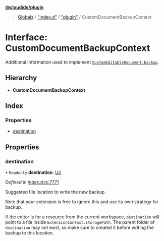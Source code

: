 **[@cloudide/plugin](../README.md)**

> [Globals](../README.md) / ["index.d"](../modules/_index_d_.md) / ["plugin"](../modules/_index_d_._plugin_.md) / CustomDocumentBackupContext

# Interface: CustomDocumentBackupContext

Additional information used to implement [`CustomEditableDocument.backup`](#CustomEditableDocument.backup).

## Hierarchy

* **CustomDocumentBackupContext**

## Index

### Properties

* [destination](_index_d_._plugin_.customdocumentbackupcontext.md#destination)

## Properties

### destination

• `Readonly` **destination**: [Uri](../classes/_index_d_._plugin_.uri.md)

*Defined in [index.d.ts:7771](https://github.com/shuyaqian/cloudide-plugin-api/blob/57a3a2a/index.d.ts#L7771)*

Suggested file location to write the new backup.

Note that your extension is free to ignore this and use its own strategy for backup.

If the editor is for a resource from the current workspace, `destination` will point to a file inside
`ExtensionContext.storagePath`. The parent folder of `destination` may not exist, so make sure to created it
before writing the backup to this location.
